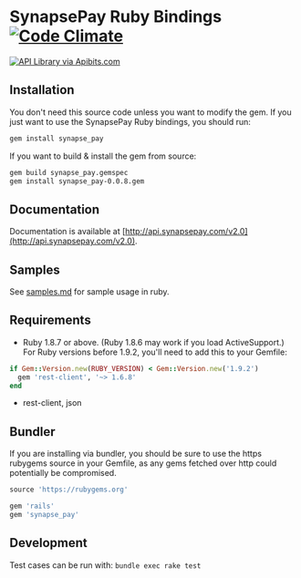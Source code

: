 # SynapsePay Ruby Bindings [![Code Climate](https://codeclimate.com/github/synapsepayments/synapse_pay-ruby/badges/gpa.svg)](https://codeclimate.com/github/synapsepayments/synapse_pay-ruby)

[![API Library via Apibits.com](http://apibits.com/assets/images/apibits-badge.png)](http://apibits.com)

## Installation

You don't need this source code unless you want to modify the gem. If
you just want to use the SynapsePay Ruby bindings, you should run:

```bash
gem install synapse_pay
```

If you want to build & install the gem from source:

```bash
gem build synapse_pay.gemspec
gem install synapse_pay-0.0.8.gem
```

## Documentation

Documentation is available at [http://api.synapsepay.com/v2.0](http://api.synapsepay.com/v2.0).


## Samples

See [samples.md](https://github.com/synapsepayments/synapse_pay-ruby/blob/master/samples.md) for sample usage in ruby.


## Requirements

* Ruby 1.8.7 or above. (Ruby 1.8.6 may work if you load
  ActiveSupport.) For Ruby versions before 1.9.2, you'll need to add this to your Gemfile:

```ruby
if Gem::Version.new(RUBY_VERSION) < Gem::Version.new('1.9.2')
  gem 'rest-client', '~> 1.6.8'
end
```

* rest-client, json


## Bundler

If you are installing via bundler, you should be sure to use the https
rubygems source in your Gemfile, as any gems fetched over http could potentially be compromised.

```ruby
source 'https://rubygems.org'

gem 'rails'
gem 'synapse_pay'
```


## Development

Test cases can be run with: `bundle exec rake test`

